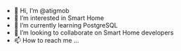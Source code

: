 - 👋 Hi, I’m @atigmob
- 👀 I’m interested in Smart Home
- 🌱 I’m currently learning PostgreSQL
- 💞️ I’m looking to collaborate on Smart Home developers
- 📫 How to reach me ...

<!---
atigmob/atigmob is a ✨ special ✨ repository because its `README.md` (this file) appears on your GitHub profile.
You can click the Preview link to take a look at your changes.
--->
